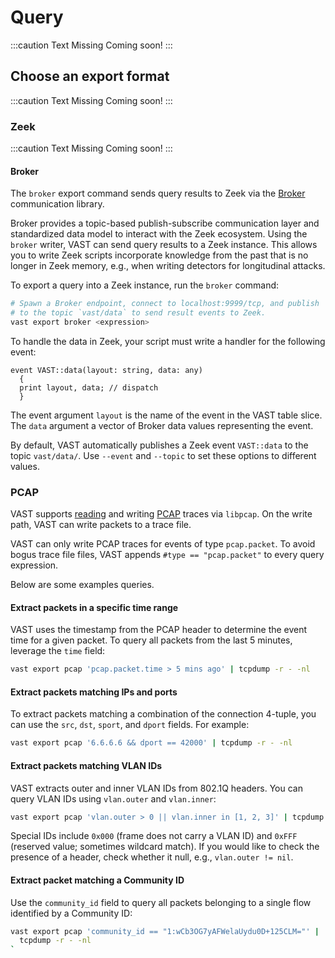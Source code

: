 # Query

:::caution Text Missing
Coming soon!
:::

## Choose an export format

:::caution Text Missing
Coming soon!
:::

### Zeek

:::caution Text Missing
Coming soon!
:::

#### Broker

The `broker` export command sends query results to Zeek via the
[Broker](https://github.com/zeek/broker) communication library.

Broker provides a topic-based publish-subscribe communication layer and
standardized data model to interact with the Zeek ecosystem. Using the `broker`
writer, VAST can send query results to a Zeek instance. This allows you to write
Zeek scripts incorporate knowledge from the past that is no longer in Zeek
memory, e.g., when writing detectors for longitudinal attacks.

To export a query into a Zeek instance, run the `broker` command:

```bash
# Spawn a Broker endpoint, connect to localhost:9999/tcp, and publish
# to the topic `vast/data` to send result events to Zeek.
vast export broker <expression>
```

To handle the data in Zeek, your script must write a handler for the following
event:

```zeek
event VAST::data(layout: string, data: any)
  {
  print layout, data; // dispatch
  }
```

The event argument `layout` is the name of the event in the VAST table slice.
The `data` argument a vector of Broker data values representing the event.

By default, VAST automatically publishes a Zeek event `VAST::data` to the topic
`vast/data/`. Use `--event` and `--topic` to set these options to different
values.

### PCAP

VAST supports [reading](/docs/use-vast/ingest#pcap) and writing
[PCAP](http://www.tcpdump.org) traces via `libpcap`. On the write path, VAST can
write packets to a trace file.

VAST can only write PCAP traces for events of type `pcap.packet`. To avoid
bogus trace file files, VAST appends `#type == "pcap.packet"` to every query
expression.

Below are some examples queries.

#### Extract packets in a specific time range

VAST uses the timestamp from the PCAP header to determine the event time for a
given packet. To query all packets from the last 5 minutes, leverage the `time`
field:

```bash
vast export pcap 'pcap.packet.time > 5 mins ago' | tcpdump -r - -nl
```

#### Extract packets matching IPs and ports

To extract packets matching a combination of the connection 4-tuple, you can
use the `src`, `dst`, `sport`, and `dport` fields. For example:

```bash
vast export pcap '6.6.6.6 && dport == 42000' | tcpdump -r - -nl
```

#### Extract packets matching VLAN IDs

VAST extracts outer and inner VLAN IDs from 802.1Q headers. You can query VLAN
IDs using `vlan.outer` and `vlan.inner`:

```bash
vast export pcap 'vlan.outer > 0 || vlan.inner in [1, 2, 3]' | tcpdump -r - -nl
```

Special IDs include `0x000` (frame does not carry a VLAN ID) and `0xFFF`
(reserved value; sometimes wildcard match). If you would like to check the
presence of a header, check whether it null, e.g., `vlan.outer != nil`.

#### Extract packet matching a Community ID

Use the `community_id` field to query all packets belonging to a single flow
identified by a Community ID:

```bash
vast export pcap 'community_id == "1:wCb3OG7yAFWelaUydu0D+125CLM="' |
  tcpdump -r - -nl
`
